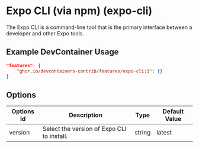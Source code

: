 
# Expo CLI (via npm) (expo-cli)

The Expo CLI is a command-line tool that is the primary interface between a developer and other Expo tools.

## Example DevContainer Usage

```json
"features": {
    "ghcr.io/devcontainers-contrib/features/expo-cli:1": {}
}
```

## Options

| Options Id | Description | Type | Default Value |
|-----|-----|-----|-----|
| version | Select the version of Expo CLI to install. | string | latest |


